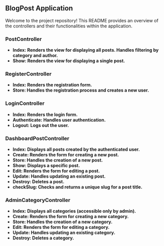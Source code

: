 ## BlogPost Application

Welcome to the project repository! This README provides an overview of the controllers and their functionalities within the application.

### PostController

- **Index: Renders the view for displaying all posts. Handles filtering by category and author.**
- **Show: Renders the view for displaying a single post.**

### RegisterController

- **Index: Renders the registration form.**
- **Store: Handles the registration process and creates a new user.**

### LoginController

- **Index: Renders the login form.**
- **Authenticate: Handles user authentication.**
- **Logout: Logs out the user.**
  
### DashboardPostController

- **Index: Displays all posts created by the authenticated user.**
- **Create: Renders the form for creating a new post.**
- **Store: Handles the creation of a new post.**
- **Show: Displays a specific post.**
- **Edit: Renders the form for editing a post.**
- **Update: Handles updating an existing post.**
- **Destroy: Deletes a post.**
- **checkSlug: Checks and returns a unique slug for a post title.**


### AdminCategoryController
- **Index: Displays all categories (accessible only by admin).**
- **Create: Renders the form for creating a new category.**
- **Store: Handles the creation of a new category.**
- **Edit: Renders the form for editing a category.**
- **Update: Handles updating an existing category.**
- **Destroy: Deletes a category.**


